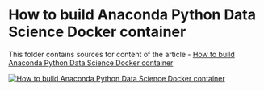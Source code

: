 # How to build Anaconda Python Data Science Docker container

This folder contains sources for content of the article - [How to build Anaconda Python Data Science Docker container](https://hands-on.cloud/how-to-build-python-data-science-docker-container-based-on-anaconda/)

[![How to build Anaconda Python Data Science Docker container](https://hands-on.cloud/how-to-build-python-data-science-docker-container-based-on-anaconda/How-to-build-Python-Data-Science-Docker-container-based-on-Anaconda.png)](https://hands-on.cloud/how-to-build-python-data-science-docker-container-based-on-anaconda/)
